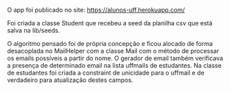 O app foi publicado no site: https://alunos-uff.herokuapp.com/

Foi criada a classe Student que recebeu a seed da planilha csv que está salva na lib/seeds.

O algoritmo pensado foi de própria concepção e ficou alocado de forma desacoplada no MailHelper com a classe Mail com o método de processar os emails possíveis a partir do nome. O gerador de email também verificava a presença de determinado email na lista uffmails de estudantes. Na classe de estudantes foi criada a constraint de unicidade para o uffmail e de verdadeiro para atualização destes campos.
